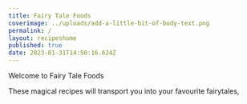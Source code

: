 ```yaml
---
title: Fairy Tale Foods
coverimage: ../uploads/add-a-little-bit-of-body-text.png
permalink: /
layout: recipeshome
published: true
date: 2023-01-31T14:50:16.624Z
---
```

Welcome to Fairy Tale Foods

These magical recipes will transport you into your favourite fairytales,
